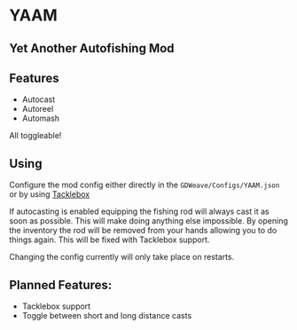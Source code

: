 # YAAM
## Yet Another Autofishing Mod

## Features
- Autocast
- Autoreel
- Automash

All toggleable!

## Using
Configure the mod config either directly in the `GDWeave/Configs/YAAM.json` or by using [Tacklebox](https://thunderstore.io/c/webfishing/p/PuppyGirl/TackleBox/)

If autocasting is enabled equipping the fishing rod will always cast it as soon as possible. This will make doing anything else impossible. By opening the inventory the rod will be removed from your hands allowing you to do things again. This will be fixed with Tacklebox support.

Changing the config currently will only take place on restarts.

## Planned Features:
- Tacklebox support
- Toggle between short and long distance casts